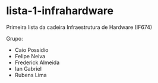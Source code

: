 # lista-1-infrahardware

Primeira lista da cadeira Infraestrutura de Hardware (IF674)

Grupo:
- Caio Possidio
- Felipe Neiva
- Frederick Almeida
- Ian Gabriel
- Rubens Lima
